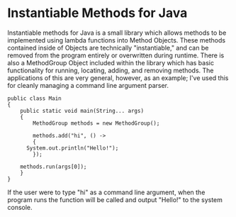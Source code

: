 # Instantiable Methods for Java
Instantiable methods for Java is a small library which allows methods to be implemented using lambda functions into Method Objects. These methods contained inside of Objects are technically "instantiable," and can be removed from the program entirely or overwritten during runtime. There is also a MethodGroup Object included within the library which has basic functionality for running, locating, adding, and removing methods. The applications of this are very general, however, as an example; I've used this for cleanly managing a command line argument parser.

```
public class Main 
{
	public static void main(String... args) 
	{
		MethodGroup methods = new MethodGroup();
		
		methods.add("hi", () ->
		{
      System.out.println("Hello!");
		});
		
    methods.run(args[0]);
	}
}
```
If the user were to type "hi" as a command line argument, when the program runs the function will be called and output "Hello!" to the system console.
